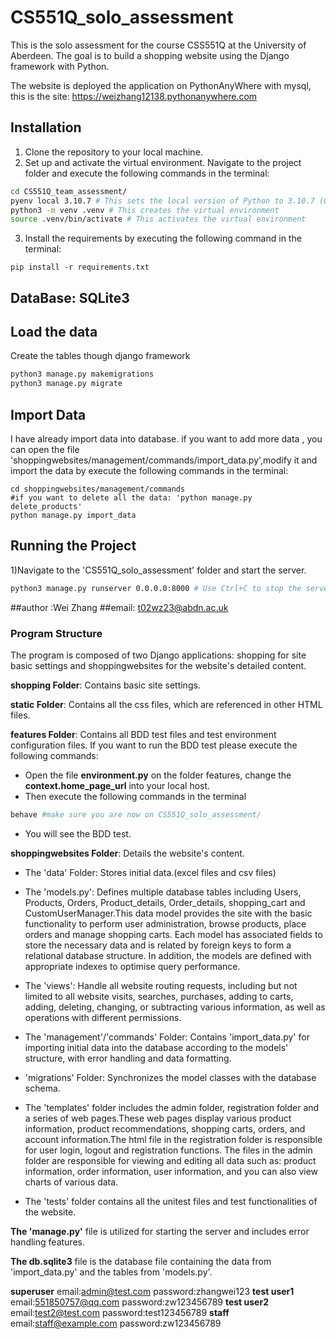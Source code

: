 # CS551Q_solo_assessment
This is the solo assessment for the course CSS551Q at the University of Aberdeen. The goal is to build a shopping website using the Django framework with Python.

The website is deployed the application on PythonAnyWhere with mysql, 
this is the site:  <https://weizhang12138.pythonanywhere.com>

## Installation
1) Clone the repository to your local machine.
2) Set up and activate the virtual environment. Navigate to the project folder and execute the following commands in the terminal:
``` bash
cd CS551Q_team_assessment/
pyenv local 3.10.7 # This sets the local version of Python to 3.10.7 (Optional)
python3 -m venv .venv # This creates the virtual environment
source .venv/bin/activate # This activates the virtual environment

```
3) Install the requirements by executing the following command in the terminal:
```
pip install -r requirements.txt
```
## DataBase: SQLite3

## Load the data
Create the tables though django framework
```bash
python3 manage.py makemigrations
python3 manage.py migrate
```

## Import Data
I have already import data into database. if you want to add more data , you can open the file 'shoppingwebsites/management/commands/import_data.py',modify it and import the data by execute the following commands in the terminal:
```
cd shoppingwebsites/management/commands
#if you want to delete all the data: 'python manage.py delete_products'
python manage.py import_data
```

## Running the Project
1)Navigate to the 'CS551Q_solo_assessment' folder and start the server.
```bash
python3 manage.py runserver 0.0.0.0:8000 # Use Ctrl+C to stop the server.
```

##author :Wei Zhang
##email: t02wz23@abdn.ac.uk

### Program Structure
The program is composed of two Django applications: shopping for site basic settings and shoppingwebsites for the website's detailed content.

**shopping Folder**: Contains basic site settings.

**static Folder**: Contains all the css files, which are referenced in other HTML files.

**features Folder**: Contains all BDD test files and test environment configuration files. If you want to run the BDD test please execute the following commands:
* Open the file **environment.py** on the folder features, change the **context.home_page_url** into your local host.
* Then execute the following commands in the terminal
```bash
behave #make sure you are now on CS551Q_solo_assessment/
```
* You will see the BDD test.

**shoppingwebsites Folder**: Details the website's content.

* The 'data' Folder: Stores initial data.(excel files and csv files)
* The 'models.py': Defines multiple database tables including Users, Products, Orders, Product_details, Order_details, shopping_cart and CustomUserManager.This data model provides the site with the basic functionality to perform user administration, browse products, place orders and manage shopping carts. Each model has associated fields to store the necessary data and is related by foreign keys to form a relational database structure. In addition, the models are defined with appropriate indexes to optimise query performance.
* The 'views': Handle all website routing requests, including but not limited to all website visits, searches, purchases, adding to carts, adding, deleting, changing, or subtracting various information, as well as operations with different permissions.

* The 'management'/'commands' Folder: Contains 'import_data.py' for importing initial data into the database according to the models' structure, with error handling and data formatting.

* 'migrations' Folder: Synchronizes the model classes with the database schema.

* The 'templates' folder includes the admin folder, registration folder and a series of web pages.These web pages display various product information, product recommendations, shopping carts, orders, and account information.The html file in the registration folder is responsible for user login, logout and registration functions. The files in the admin folder are responsible for viewing and editing all data such as: product information, order information, user information, and you can also view charts of various data.

* The 'tests' folder contains all the unitest files and test functionalities of the website.

**The 'manage.py'** file is utilized for starting the server and includes error handling features.

**The db.sqlite3** file is the database file containing the data from 'import_data.py' and the tables from 'models.py'.

**superuser**
email:admin@test.com
password:zhangwei123
**test user1**
email:551850757@qq.com
password:zw123456789
**test user2**
email:test2@test.com
password:test123456789
**staff**
email:staff@example.com
password:zw123456789